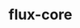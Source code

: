 ---
title: "flux-core"
layout: cache
categories: [package, develop-2024-08-04]
meta: {"versions": ["0.64.0"], "compilers": ["cce@=15.0.1", "gcc@=11.4.0", "gcc@=7.3.1", "gcc@=7.5.0", "gcc@=9.4.0", "oneapi@=2024.2.0"], "oss": ["amzn2", "rhel8", "ubuntu18.04", "ubuntu20.04", "ubuntu22.04"], "platforms": ["linux"], "targets": ["aarch64", "neoverse_n1", "neoverse_v1", "neoverse_v2", "ppc64le", "x86_64_v3", "zen4"], "stacks": ["aws-isc", "aws-isc-aarch64", "e4s-cray-rhel", "e4s-neoverse-v2", "e4s-neoverse_v1", "e4s-oneapi", "e4s-power", "radiuss", "root"], "num_specs": 13, "num_specs_by_stack": {"root": 13, "aws-isc-aarch64": 2, "aws-isc": 1, "e4s-cray-rhel": 1, "radiuss": 1, "e4s-power": 1, "e4s-neoverse_v1": 2, "e4s-neoverse-v2": 2, "e4s-oneapi": 1}}
spec_details: [{"hash": "sn3zw3hgbkxxsnogp2envt4ap7b5hetg", "compiler": "gcc@=7.3.1", "versions": ["0.64.0"], "os": "amzn2", "platform": "linux", "target": "aarch64", "variants": ["build_system=autotools", "~cuda", "~docs", "~security"], "stacks": ["root", "aws-isc-aarch64"], "size": "-", "tarball": "https://binaries.spack.io/develop-2024-08-04/build_cache/linux-amzn2-aarch64/gcc-7.3.1/flux-core-0.64.0/linux-amzn2-aarch64-gcc-7.3.1-flux-core-0.64.0-sn3zw3hgbkxxsnogp2envt4ap7b5hetg.spack"}, {"hash": "skk3ioy5qbbtms4najmt57dh3o7ouarr", "compiler": "gcc@=7.3.1", "versions": ["0.64.0"], "os": "amzn2", "platform": "linux", "target": "neoverse_n1", "variants": ["build_system=autotools", "~cuda", "~docs", "~security"], "stacks": ["root", "aws-isc-aarch64"], "size": "-", "tarball": "https://binaries.spack.io/develop-2024-08-04/build_cache/linux-amzn2-neoverse_n1/gcc-7.3.1/flux-core-0.64.0/linux-amzn2-neoverse_n1-gcc-7.3.1-flux-core-0.64.0-skk3ioy5qbbtms4najmt57dh3o7ouarr.spack"}, {"hash": "z6inyqtxzgj7ru2wbsesrcxsykzfp2cy", "compiler": "gcc@=7.3.1", "versions": ["0.64.0"], "os": "amzn2", "platform": "linux", "target": "x86_64_v3", "variants": ["build_system=autotools", "~cuda", "~docs", "~security"], "stacks": ["aws-isc", "root"], "size": "-", "tarball": "https://binaries.spack.io/develop-2024-08-04/build_cache/linux-amzn2-x86_64_v3/gcc-7.3.1/flux-core-0.64.0/linux-amzn2-x86_64_v3-gcc-7.3.1-flux-core-0.64.0-z6inyqtxzgj7ru2wbsesrcxsykzfp2cy.spack"}, {"hash": "oj2juqpvbegb4xfxhzwcma7ktximmcbc", "compiler": "cce@=15.0.1", "versions": ["0.64.0"], "os": "rhel8", "platform": "linux", "target": "zen4", "variants": ["build_system=autotools", "~cuda", "~docs", "~security"], "stacks": ["e4s-cray-rhel", "root"], "size": "-", "tarball": "https://binaries.spack.io/develop-2024-08-04/build_cache/linux-rhel8-zen4/cce-15.0.1/flux-core-0.64.0/linux-rhel8-zen4-cce-15.0.1-flux-core-0.64.0-oj2juqpvbegb4xfxhzwcma7ktximmcbc.spack"}, {"hash": "6t4pnfc5s7cpiiyx7pcibhky4mahlmaf", "compiler": "gcc@=7.5.0", "versions": ["0.64.0"], "os": "ubuntu18.04", "platform": "linux", "target": "x86_64_v3", "variants": ["build_system=autotools", "~cuda", "~docs", "~security"], "stacks": ["radiuss", "root"], "size": "-", "tarball": "https://binaries.spack.io/develop-2024-08-04/build_cache/linux-ubuntu18.04-x86_64_v3/gcc-7.5.0/flux-core-0.64.0/linux-ubuntu18.04-x86_64_v3-gcc-7.5.0-flux-core-0.64.0-6t4pnfc5s7cpiiyx7pcibhky4mahlmaf.spack"}, {"hash": "g54wexwcxoncer3o34iu53d5kdxj53mw", "compiler": "gcc@=9.4.0", "versions": ["0.64.0"], "os": "ubuntu20.04", "platform": "linux", "target": "ppc64le", "variants": ["build_system=autotools", "~cuda", "~docs", "~security"], "stacks": ["e4s-power", "root"], "size": "-", "tarball": "https://binaries.spack.io/develop-2024-08-04/build_cache/linux-ubuntu20.04-ppc64le/gcc-9.4.0/flux-core-0.64.0/linux-ubuntu20.04-ppc64le-gcc-9.4.0-flux-core-0.64.0-g54wexwcxoncer3o34iu53d5kdxj53mw.spack"}, {"hash": "nefthiksgckg76gljdtv2nf3vgqhfnyy", "compiler": "gcc@=11.4.0", "versions": ["0.64.0"], "os": "ubuntu22.04", "platform": "linux", "target": "neoverse_v1", "variants": ["build_system=autotools", "~cuda", "~docs", "~security"], "stacks": ["e4s-neoverse_v1", "root"], "size": "-", "tarball": "https://binaries.spack.io/develop-2024-08-04/build_cache/linux-ubuntu22.04-neoverse_v1/gcc-11.4.0/flux-core-0.64.0/linux-ubuntu22.04-neoverse_v1-gcc-11.4.0-flux-core-0.64.0-nefthiksgckg76gljdtv2nf3vgqhfnyy.spack"}, {"hash": "dnbxr6lw6njy5dsgls272h4fr3h6cjz6", "compiler": "gcc@=11.4.0", "versions": ["0.64.0"], "os": "ubuntu22.04", "platform": "linux", "target": "neoverse_v1", "variants": ["build_system=autotools", "+cuda", "~docs", "~security"], "stacks": ["e4s-neoverse_v1", "root"], "size": "-", "tarball": "https://binaries.spack.io/develop-2024-08-04/build_cache/linux-ubuntu22.04-neoverse_v1/gcc-11.4.0/flux-core-0.64.0/linux-ubuntu22.04-neoverse_v1-gcc-11.4.0-flux-core-0.64.0-dnbxr6lw6njy5dsgls272h4fr3h6cjz6.spack"}, {"hash": "sw6chhucahpwiubteuwe67wlc6shec6r", "compiler": "gcc@=11.4.0", "versions": ["0.64.0"], "os": "ubuntu22.04", "platform": "linux", "target": "neoverse_v2", "variants": ["build_system=autotools", "~cuda", "~docs", "~security"], "stacks": ["e4s-neoverse-v2", "root"], "size": "-", "tarball": "https://binaries.spack.io/develop-2024-08-04/build_cache/linux-ubuntu22.04-neoverse_v2/gcc-11.4.0/flux-core-0.64.0/linux-ubuntu22.04-neoverse_v2-gcc-11.4.0-flux-core-0.64.0-sw6chhucahpwiubteuwe67wlc6shec6r.spack"}, {"hash": "bxkilzdzm57xbeo3abztl3z7l6ku2255", "compiler": "gcc@=11.4.0", "versions": ["0.64.0"], "os": "ubuntu22.04", "platform": "linux", "target": "neoverse_v2", "variants": ["build_system=autotools", "+cuda", "~docs", "~security"], "stacks": ["e4s-neoverse-v2", "root"], "size": "-", "tarball": "https://binaries.spack.io/develop-2024-08-04/build_cache/linux-ubuntu22.04-neoverse_v2/gcc-11.4.0/flux-core-0.64.0/linux-ubuntu22.04-neoverse_v2-gcc-11.4.0-flux-core-0.64.0-bxkilzdzm57xbeo3abztl3z7l6ku2255.spack"}, {"hash": "k34goa6cizefqi7uxjfvvfvvtlhu2u7i", "compiler": "gcc@=11.4.0", "versions": ["0.64.0"], "os": "ubuntu22.04", "platform": "linux", "target": "x86_64_v3", "variants": ["build_system=autotools", "~cuda", "~docs", "~security"], "stacks": ["root"], "size": "-", "tarball": "https://binaries.spack.io/develop-2024-08-04/build_cache/linux-ubuntu22.04-x86_64_v3/gcc-11.4.0/flux-core-0.64.0/linux-ubuntu22.04-x86_64_v3-gcc-11.4.0-flux-core-0.64.0-k34goa6cizefqi7uxjfvvfvvtlhu2u7i.spack"}, {"hash": "3vbtq4twqffa4evevjpt5qcwiqyzqndk", "compiler": "gcc@=11.4.0", "versions": ["0.64.0"], "os": "ubuntu22.04", "platform": "linux", "target": "x86_64_v3", "variants": ["build_system=autotools", "+cuda", "~docs", "~security"], "stacks": ["root"], "size": "-", "tarball": "https://binaries.spack.io/develop-2024-08-04/build_cache/linux-ubuntu22.04-x86_64_v3/gcc-11.4.0/flux-core-0.64.0/linux-ubuntu22.04-x86_64_v3-gcc-11.4.0-flux-core-0.64.0-3vbtq4twqffa4evevjpt5qcwiqyzqndk.spack"}, {"hash": "edopplxt64n2vvdmyz2r4rrgfjgawujl", "compiler": "oneapi@=2024.2.0", "versions": ["0.64.0"], "os": "ubuntu22.04", "platform": "linux", "target": "x86_64_v3", "variants": ["build_system=autotools", "~cuda", "~docs", "~security"], "stacks": ["root", "e4s-oneapi"], "size": "-", "tarball": "https://binaries.spack.io/develop-2024-08-04/build_cache/linux-ubuntu22.04-x86_64_v3/oneapi-2024.2.0/flux-core-0.64.0/linux-ubuntu22.04-x86_64_v3-oneapi-2024.2.0-flux-core-0.64.0-edopplxt64n2vvdmyz2r4rrgfjgawujl.spack"}]
---